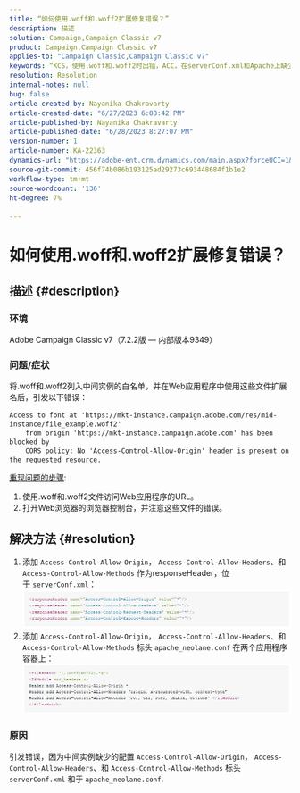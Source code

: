 ```yaml
---
title: “如何使用.woff和.woff2扩展修复错误？”
description: 描述
solution: Campaign,Campaign Classic v7
product: Campaign,Campaign Classic v7
applies-to: "Campaign Classic,Campaign Classic v7"
keywords: “KCS，使用.woff和.woff2时出错，ACC，在serverConf.xml和Apache上缺少配置”
resolution: Resolution
internal-notes: null
bug: false
article-created-by: Nayanika Chakravarty
article-created-date: "6/27/2023 6:08:42 PM"
article-published-by: Nayanika Chakravarty
article-published-date: "6/28/2023 8:27:07 PM"
version-number: 1
article-number: KA-22363
dynamics-url: "https://adobe-ent.crm.dynamics.com/main.aspx?forceUCI=1&pagetype=entityrecord&etn=knowledgearticle&id=c384e2a2-1515-ee11-8f6e-6045bd006b4b"
source-git-commit: 456f74b086b193125ad29273c693448684f1b1e2
workflow-type: tm+mt
source-wordcount: '136'
ht-degree: 7%

---
```


# 如何使用.woff和.woff2扩展修复错误？

## 描述 {#description}


### 环境

Adobe Campaign Classic v7（7.2.2版 — 内部版本9349）

### 问题/症状

将.woff和.woff2列入中间实例的白名单，并在Web应用程序中使用这些文件扩展名后，引发以下错误：


```
Access to font at 'https://mkt-instance.campaign.adobe.com/res/mid-instance/file_example.woff2'
    from origin 'https://mkt-instance.campaign.adobe.com' has been blocked by 
    CORS policy: No 'Access-Control-Allow-Origin' header is present on the requested resource.
```


<u>重现问题的步骤</u>:

1. 使用.woff和.woff2文件访问Web应用程序的URL。
2. 打开Web浏览器的浏览器控制台，并注意这些文件的错误。



## 解决方法 {#resolution}


1. 添加 `Access-Control-Allow-Origin`， `Access-Control-Allow-Headers`、和 `Access-Control-Allow-Methods` 作为responseHeader，位于 `serverConf.xml`：    ![](assets/02ae0a1c-2515-ee11-8f6e-6045bd0067ea.png)
2. 添加 `Access-Control-Allow-Origin`， `Access-Control-Allow-Headers`、和 `Access-Control-Allow-Methods` 标头 `apache_neolane.conf` 在两个应用程序容器上：    ![](assets/f7215128-2515-ee11-8f6e-6045bd0067ea.png)


### 原因

引发错误，因为中间实例缺少的配置 `Access-Control-Allow-Origin`， `Access-Control-Allow-Headers`、和 `Access-Control-Allow-Methods` 标头 `serverConf.xml` 和于 `apache_neolane.conf`.
